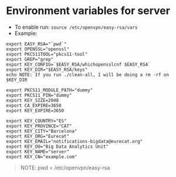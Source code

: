# Environment variables for server

* To enable run: `source /etc/openvpn/easy-rsa/vars`
* Example:

```shell
export EASY_RSA="`pwd`"
export OPENSSL="openssl"
export PKCS11TOOL="pkcs11-tool"
export GREP="grep"
export KEY_CONFIG=`$EASY_RSA/whichopensslcnf $EASY_RSA`
export KEY_DIR="$EASY_RSA/keys"
echo NOTE: If you run ./clean-all, I will be doing a rm -rf on $KEY_DIR

export PKCS11_MODULE_PATH="dummy"
export PKCS11_PIN="dummy"
export KEY_SIZE=2048
export CA_EXPIRE=3650
export KEY_EXPIRE=3650

export KEY_COUNTRY="ES"
export KEY_PROVINCE="CAT"
export KEY_CITY="Barcelona"
export KEY_ORG="Eurecat"
export KEY_EMAIL="notifications-bigdata@eurecat.org"
export KEY_OU="Big Data Analytics Unit"
export KEY_NAME="server"
export KEY_CN="example.com"
```

> NOTE: pwd = /etc/openvpn/easy-rsa
